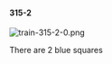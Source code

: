#### 315-2
![train-315-2-0.png](https://github.com/lil-lab/nlvr/raw/master/nlvr/train/images/32/train-315-2-0.png "train-315-2-0.png")

There are 2 blue squares
